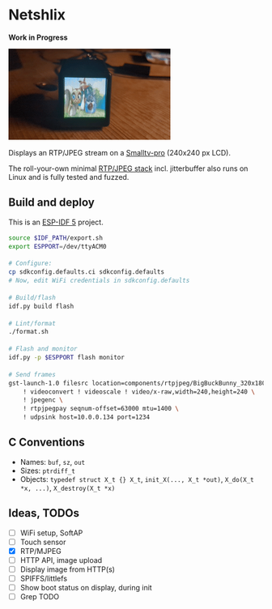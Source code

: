 # Netshlix

**Work in Progress**

![Demo](demo.gif)

Displays an RTP/JPEG stream on a [Smalltv-pro](https://github.com/GeekMagicClock/smalltv-pro) (240x240 px LCD).

The roll-your-own minimal [RTP/JPEG stack](components/rtpjpeg) incl. jitterbuffer also runs on Linux and is fully tested and fuzzed.

## Build and deploy

This is an [ESP-IDF 5](https://github.com/espressif/esp-idf) project.

```bash
source $IDF_PATH/export.sh
export ESPPORT=/dev/ttyACM0

# Configure:
cp sdkconfig.defaults.ci sdkconfig.defaults
# Now, edit WiFi credentials in sdkconfig.defaults

# Build/flash
idf.py build flash

# Lint/format
./format.sh

# Flash and monitor
idf.py -p $ESPPORT flash monitor

# Send frames
gst-launch-1.0 filesrc location=components/rtpjpeg/BigBuckBunny_320x180.mp4 ! decodebin \
    ! videoconvert ! videoscale ! video/x-raw,width=240,height=240 \
    ! jpegenc \
    ! rtpjpegpay seqnum-offset=63000 mtu=1400 \
    ! udpsink host=10.0.0.134 port=1234
```

## C Conventions

- Names: `buf`, `sz`, `out`
- Sizes: `ptrdiff_t`
- Objects: `typedef struct X_t {} X_t`, `init_X(..., X_t *out)`, `X_do(X_t *x, ...)`, `X_destroy(X_t *x)`

## Ideas, TODOs

- [ ] WiFi setup, SoftAP
- [ ] Touch sensor
- [x] RTP/MJPEG
- [ ] HTTP API, image upload
- [ ] Display image from HTTP(s)
- [ ] SPIFFS/littlefs
- [ ] Show boot status on display, during init
- [ ] Grep TODO
